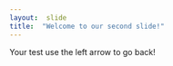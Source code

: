 ```yaml
---
layout:  slide
title:  "Welcome to our second slide!"
---
```

Your test
use the left arrow to go back!
